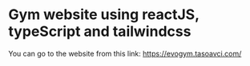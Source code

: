 # Gym website using reactJS, typeScript and tailwindcss

You can go to the website from this link:
https://evogym.tasoavci.com/
